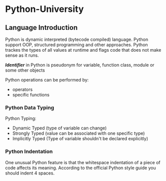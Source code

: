 # Python-University

## Language Introduction
Python is dynamic interpreted (bytecode compiled) language. 
Python support OOP, structured programming and other approaches.
Python trackes the types of all values at runtime and flags code that does not make sense as it runs.

**_Identifier_** in Python is pseudonym for variable, function class, module or some other objects

Python operations can be performed by:
* operators
* specific functions

### Python Data Typing
Python Typing:
* Dynamic Typed (type of variable can change)
* Strongly Typed (value can be associated with one specific type)
* Implicitly Typed (Type of variable shouldn't be declared explicitly)

### Python Indentation
One unusual Python feature is that the whitespace indentation of a piece of code affects its meaning.
According to the official Python style guide you should indent 4 spaces.
